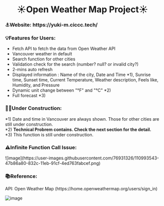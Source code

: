 <h1 align="center">☀️Open Weather Map Project☀️</h1>
<h3 align="left">⚓Website: https://yuki-m.ciccc.tech/</h3>
<h3 align="left">💡Features for Users:</h3>

- Fetch API to fetch the data from Open Weather API
- Vancouver weather in default
- Search function for other cities
- Validation check for the search (number? null? or invalid city?)
- 2-mins auto refresh
- Displayed information : Name of the city, Date and Time *1), Sunrise time, Sunset time, Current Temperature, Weather description, Feels like, Humidity, and Pressure
- Dynamic unit change between "°F" and "°C" *2)
- Full forecast *3)

<h3 align="left">🙇‍♀️Under Construction:</h3>
*1) Date and time in Vancouver are always shown. Those for other cities are still under construction.<br>
*2) <b>Technical Probrem contains. Check the next section for the detail.</b><br>
*3) This function is still under construction.

<h3 align="left">⚠️Infinite Function Call Issue:</h3>
![image](https://user-images.githubusercontent.com/76931326/110993543-47b86a80-832c-11eb-91cf-4ed763fabcef.png)

<h3 align="left">📚Reference:</h3>
<p align="left">API: Open Weather Map (https://home.openweathermap.org/users/sign_in)</p>

![image](https://user-images.githubusercontent.com/76931326/110907174-dc39b300-82c1-11eb-85d7-27464cf5c7e5.png)

